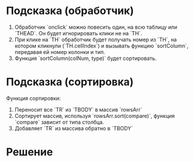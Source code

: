 # Подсказка (обработчик)

<ol>
<li>Обработчик `onclick` можно повесить один, на всю таблицу или `THEAD`. Он будет игнорировать клики не на `TH`.</li>
<li>При клике на `TH` обработчик будет получать номер из `TH`, на котором кликнули (`TH.cellIndex`) и вызывать функцию `sortColumn`, передавая ей номер колонки и тип.</li>
<li>Функция `sortColumn(colNum, type)` будет сортировать.</li>
</ol>

# Подсказка (сортировка)

Функция сортировки:

<ol>
<li>Переносит все `TR` из `TBODY` в массив `rowsArr`</li>
<li>Сортирует массив, используя `rowsArr.sort(compare)`, функция `compare` зависит от типа столбца.</li>
<li>Добавляет `TR` из массива обратно в `TBODY`</li>
</ol>

# Решение

